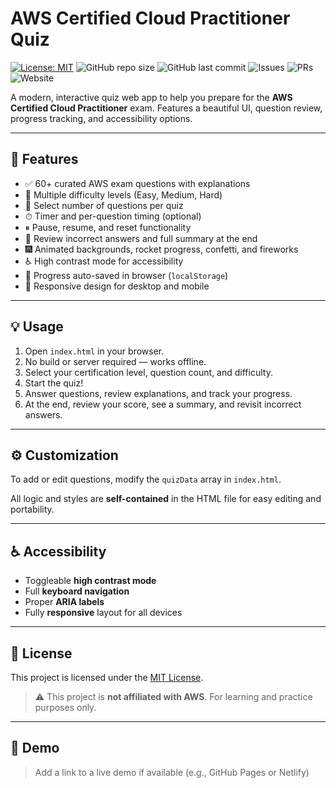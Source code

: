 # AWS Certified Cloud Practitioner Quiz

[![License: MIT](https://img.shields.io/badge/License-MIT-blue.svg)](LICENSE)
![GitHub repo size](https://img.shields.io/github/repo-size/your-username/aws-cloud-practitioner-quiz)
![GitHub last commit](https://img.shields.io/github/last-commit/your-username/aws-cloud-practitioner-quiz)
![Issues](https://img.shields.io/github/issues/your-username/aws-cloud-practitioner-quiz)
![PRs](https://img.shields.io/github/issues-pr/your-username/aws-cloud-practitioner-quiz)
![Website](https://img.shields.io/website?url=https%3A%2F%2Fyour-demo-site.com)

A modern, interactive quiz web app to help you prepare for the **AWS Certified Cloud Practitioner** exam. Features a beautiful UI, question review, progress tracking, and accessibility options.

---

## 🚀 Features

- ✅ 60+ curated AWS exam questions with explanations  
- 🎯 Multiple difficulty levels (Easy, Medium, Hard)  
- 🔢 Select number of questions per quiz  
- ⏱ Timer and per-question timing (optional)  
- ⏸ Pause, resume, and reset functionality  
- 🧠 Review incorrect answers and full summary at the end  
- 🎆 Animated backgrounds, rocket progress, confetti, and fireworks  
- ♿ High contrast mode for accessibility  
- 💾 Progress auto-saved in browser (`localStorage`)  
- 📱 Responsive design for desktop and mobile  

---

## 💡 Usage

1. Open `index.html` in your browser.  
2. No build or server required — works offline.  
3. Select your certification level, question count, and difficulty.  
4. Start the quiz!  
5. Answer questions, review explanations, and track your progress.  
6. At the end, review your score, see a summary, and revisit incorrect answers.

---

## ⚙️ Customization

To add or edit questions, modify the `quizData` array in `index.html`.

All logic and styles are **self-contained** in the HTML file for easy editing and portability.

---

## ♿ Accessibility

- Toggleable **high contrast mode**
- Full **keyboard navigation**
- Proper **ARIA labels**
- Fully **responsive** layout for all devices

---

## 📄 License

This project is licensed under the [MIT License](LICENSE).

> ⚠️ This project is **not affiliated with AWS**. For learning and practice purposes only.

---

## 🔗 Demo

> Add a link to a live demo if available (e.g., GitHub Pages or Netlify)

